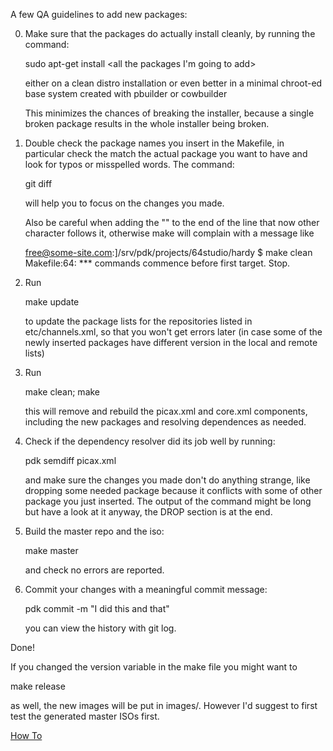 A few QA guidelines to add new packages:

0) Make sure that the packages do actually install cleanly, by running
   the command:

   sudo apt-get install <all the packages I'm going to add>

   either on a clean distro installation or even better in a minimal
   chroot-ed base system created with pbuilder or cowbuilder

   This minimizes the chances of breaking the installer, because a
   single broken package results in the whole installer being broken.

1) Double check the package names you insert in the Makefile, in
   particular check the match the actual package you want to have
   and look for typos or misspelled words. The command:

   git diff

   will help you to focus on the changes you made.

   Also be careful when adding the "\" to the end of the line that now
   other character follows it, otherwise make will complain with a message like

   free@some-site.com:]/srv/pdk/projects/64studio/hardy $ make clean
   Makefile:64: *** commands commence before first target.  Stop.

2) Run

   make update

   to update the package lists for the repositories listed in etc/channels.xml,
   so that you won't get errors later (in case some of the newly inserted packages
   have different version in the local and remote lists)

3) Run

   make clean; make

   this will remove and rebuild the picax.xml and core.xml components, including
   the new packages and resolving dependences as needed.

4) Check if the dependency resolver did its job well by running:

   pdk semdiff picax.xml

   and make sure the changes you made don't do anything strange, like
   dropping some needed package because it conflicts with some of other
   package you just inserted. The output of the command might be long
   but have a look at it anyway, the DROP section is at the end.

5) Build the master repo and the iso:

   make master

   and check no errors are reported.

6) Commit your changes with a meaningful commit message:

   pdk commit -m "I did this and that"

   you can view the history with git log.

Done!

If you changed the version variable in the make file you might want to

make release

as well, the new images will be put in images/. However I'd suggest to
first test the generated master ISOs first. 

[How To](HowTo.md)
